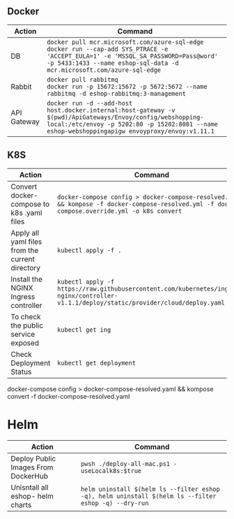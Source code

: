 ## Docker

| Action      | Command                                                                                                                                                                                                         |
|-------------|-----------------------------------------------------------------------------------------------------------------------------------------------------------------------------------------------------------------|
| DB          | `docker pull mcr.microsoft.com/azure-sql-edge`<br/>`docker run --cap-add SYS_PTRACE -e 'ACCEPT_EULA=1' -e 'MSSQL_SA_PASSWORD=Pass@word' -p 5433:1433 --name eshop-sql-data -d mcr.microsoft.com/azure-sql-edge` |
| Rabbit      | `docker pull rabbitmq`<br/>`docker run -p 15672:15672 -p 5672:5672 --name rabbitmq -d eshop-rabbitmq:3-management`                                                                                              |
| API Gateway | `docker run -d --add-host host.docker.internal:host-gateway -v $(pwd)/ApiGateways/Envoy/config/webshopping-local:/etc/envoy -p 5202:80 -p 15202:8001 --name eshop-webshoppingapigw envoyproxy/envoy:v1.11.1`    |

## K8S
| Action                                          | Command                                                                                                                                       |
|-------------------------------------------------|-----------------------------------------------------------------------------------------------------------------------------------------------|
| Convert docker-compose to k8s .yaml files       | `docker-compose config > docker-compose-resolved.yml && kompose -f docker-compose-resolved.yml -f docker-compose.override.yml -o k8s convert` |
| Apply all yaml files from the current directory | `kubectl apply -f .`                                                                                                                          |
| Install the NGINX Ingress controller            | `kubectl apply -f https://raw.githubusercontent.com/kubernetes/ingress-nginx/controller-v1.1.1/deploy/static/provider/cloud/deploy.yaml`      |
| To check the public service exposed             | `kubectl get ing`                                                                                                                             |
| Check Deployment Status                         | `kubectl get deployment  `                                                                                                                    |

docker-compose config > docker-compose-resolved.yaml && kompose convert -f docker-compose-resolved.yaml

# Helm
| Action                              | Command                                                                                              |
|-------------------------------------|------------------------------------------------------------------------------------------------------|
| Deploy Public Images From DockerHub | `pwsh ./deploy-all-mac.ps1 -useLocalk8s:$true`                                                       |
| Unisntall all eshop- helm charts    | `helm uninstall $(helm ls --filter eshop -q), helm uninstall $(helm ls --filter eshop -q) --dry-run` |
